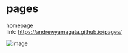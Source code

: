 # pages
 homepage <br/>
 link: https://andrewyamagata.github.io/pages/
 
![image](https://github.com/andrewyamagata/pages/assets/67279172/6b759fc7-34fb-4ea7-b2fe-e47a979dc6f6)
